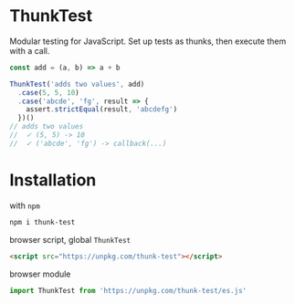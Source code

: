 # ThunkTest
Modular testing for JavaScript. Set up tests as thunks, then execute them with a call.

```javascript
const add = (a, b) => a + b

ThunkTest('adds two values', add)
  .case(5, 5, 10)
  .case('abcde', 'fg', result => {
    assert.strictEqual(result, 'abcdefg')
  })()
// adds two values
//  ✓ (5, 5) -> 10
//  ✓ ('abcde', 'fg') -> callback(...)
```

# Installation
with `npm`
```bash
npm i thunk-test
```

browser script, global `ThunkTest`
```html
<script src="https://unpkg.com/thunk-test"></script>
```

browser module
```javascript
import ThunkTest from 'https://unpkg.com/thunk-test/es.js'
```
